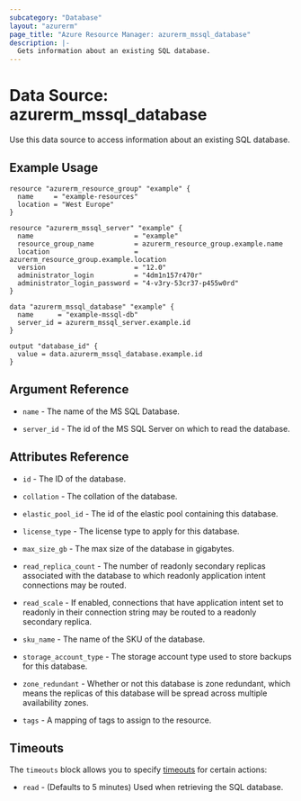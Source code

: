 ```yaml
---
subcategory: "Database"
layout: "azurerm"
page_title: "Azure Resource Manager: azurerm_mssql_database"
description: |-
  Gets information about an existing SQL database.
---
```


# Data Source: azurerm_mssql_database

Use this data source to access information about an existing SQL database.

## Example Usage

```hcl
resource "azurerm_resource_group" "example" {
  name     = "example-resources"
  location = "West Europe"
}

resource "azurerm_mssql_server" "example" {
  name                         = "example"
  resource_group_name          = azurerm_resource_group.example.name
  location                     = azurerm_resource_group.example.location
  version                      = "12.0"
  administrator_login          = "4dm1n157r470r"
  administrator_login_password = "4-v3ry-53cr37-p455w0rd"
}

data "azurerm_mssql_database" "example" {
  name      = "example-mssql-db"
  server_id = azurerm_mssql_server.example.id
}

output "database_id" {
  value = data.azurerm_mssql_database.example.id
}
```

## Argument Reference

* `name` - The name of the MS SQL Database.

* `server_id` - The id of the MS SQL Server on which to read the database.

## Attributes Reference

* `id` - The ID of the database.

* `collation` - The collation of the database.

* `elastic_pool_id` - The id of the elastic pool containing this database.

* `license_type` - The license type to apply for this database.

* `max_size_gb` - The max size of the database in gigabytes.

* `read_replica_count` - The number of readonly secondary replicas associated with the database to which readonly application intent connections may be routed.

* `read_scale` - If enabled, connections that have application intent set to readonly in their connection string may be routed to a readonly secondary replica.

* `sku_name` - The name of the SKU of the database.

* `storage_account_type` - The storage account type used to store backups for this database.

* `zone_redundant` - Whether or not this database is zone redundant, which means the replicas of this database will be spread across multiple availability zones.

* `tags` -  A mapping of tags to assign to the resource.

## Timeouts

The `timeouts` block allows you to specify [timeouts](https://www.terraform.io/language/resources/syntax#operation-timeouts) for certain actions:

* `read` - (Defaults to 5 minutes) Used when retrieving the SQL database.
